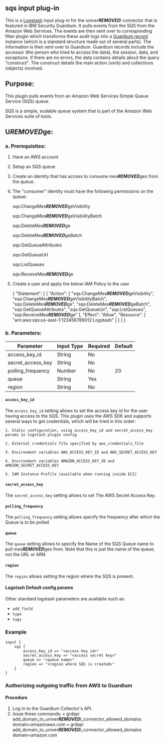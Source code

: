 ## sqs input plug-in

This is a [Logstash](https://github.com/elastic/logstash) input plug-in for the univer***REMOVED***l connector that is featured in IBM Security Guardium. It pulls events from the SQS from the Amazon Web Services. The events are then sent over to corresponding filter plugin which transforms these audit logs into a [Guardium record](https://github.com/IBM/univer***REMOVED***l-connectors/blob/main/common/src/main/java/com/ibm/guardium/univer***REMOVED***lconnector/commons/structures/Record.java)  instance (which is a standard structure made out of several parts). The information is then sent over to Guardium. Guardium records include the accessor (the person who tried to access the data), the session, data, and exceptions. If there are no errors, the data contains details about the query "construct". The construct details the main action (verb) and collections (objects) involved.


## Purpose:

This plugin pulls events from an Amazon Web Services Simple Queue Service (SQS) queue.

SQS is a simple, scalable queue system that is part of the Amazon Web Services suite of tools.

## U***REMOVED***ge:

### a. Prerequisites:

1. Have an AWS account

2. Setup an SQS queue

3. Create an identity that has access to consume mes***REMOVED***ges from the queue.

4. The "consumer" identity must have the following permissions on the queue:

	sqs:ChangeMes***REMOVED***geVisibility
	
	sqs:ChangeMes***REMOVED***geVisibilityBatch
	
	sqs:DeleteMes***REMOVED***ge
	
	sqs:DeleteMes***REMOVED***geBatch
	
	sqs:GetQueueAttributes
	
	sqs:GetQueueUrl
	
	sqs:ListQueues
	
	sqs:ReceiveMes***REMOVED***ge

5. Create a user and apply the below IAM Policy  to the user

	{
      "Statement": [
        {
          "Action": [
            "sqs:ChangeMes***REMOVED***geVisibility",
            "sqs:ChangeMes***REMOVED***geVisibilityBatch",
            "sqs:DeleteMes***REMOVED***ge",
            "sqs:DeleteMes***REMOVED***geBatch",
            "sqs:GetQueueAttributes",
            "sqs:GetQueueUrl",
            "sqs:ListQueues",
            "sqs:ReceiveMes***REMOVED***ge"
          ],
          "Effect": "Allow",
          "Resource": [
            "arn:aws:sqs:us-east-1:123456789012:Logstash"
          ]
        }
      ]
    }

### b. Parameters:
	
| Parameter | Input Type | Required | Default |
|-----------|------------|----------|---------|
| access_key_id | String  | No |  |
| secret_access_key | String  | No |  |
| polling_frequency | Number | No | 20 |
| queue | String | Yes |  |
| region | String | No |  |



#### `access_key_id`
The `access_key_id` setting allows to set the access key id for the user having access to the SQS. This plugin uses the AWS SDK and supports several ways to get credentials, which will be tried in this order:

	1. Static configuration, using access_key_id and secret_access_key params in logstash plugin config
	
	2. External credentials file specified by aws_credentials_file

	3. Environment variables AWS_ACCESS_KEY_ID and AWS_SECRET_ACCESS_KEY
	
	4. Environment variables AMAZON_ACCESS_KEY_ID and AMAZON_SECRET_ACCESS_KEY

	5. IAM Instance Profile (available when running inside EC2)

#### `secret_access_key`
The `secret_access_key` setting allows to set The AWS Secret Access Key.

#### `polling_frequency`
The `polling_frequency` setting allows specify the frequency after which the Queue is to be polled

#### `queue`
The `queue` setting allows to specify the Name of the SQS Queue name to pull mes***REMOVED***ges from. Note that this is just the name of the queue, not the URL or ARN.

#### `region`
The `region` allows setting the region where the SQS is present.


#### Logstash Default config params
Other standard logstash parameters are available such as:
* `add_field`
* `type`
* `tags`

### Example

	input {
		sqs {
			access_key_id => "<access key id>"
			secret_access_key => "<access secret key>"
			queue => "<queue name>"
			region => "<region where SQS is created>"
		}
	}

### Authorizing outgoing traffic from AWS to Guardium

#### Procedure
1. Log in to the Guardium Collector's API.
2. Issue these commands:
		• grdapi add_domain_to_univer***REMOVED***l_connector_allowed_domains domain=amazonaws.com
		• grdapi add_domain_to_univer***REMOVED***l_connector_allowed_domains domain=amazon.com